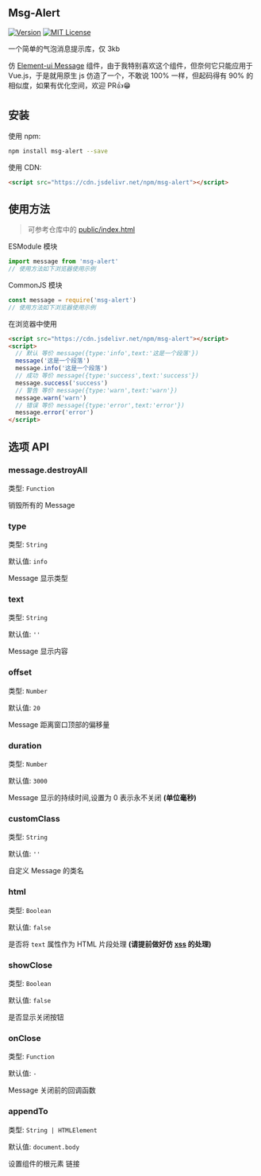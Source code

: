 ## Msg-Alert

<a href="https://github.com/Lete114/msg-alert/releases/"><img src="https://img.shields.io/npm/v/msg-alert?logo=npm" alt="Version"></a>
<a href="https://github.com/Lete114/msg-alert/blob/master/LICENSE"><img src="https://img.shields.io/npm/l/msg-alert?color=FF5531" alt="MIT License"></a>

一个简单的气泡消息提示库，仅 3kb

仿 [Element-ui Message](https://element-plus.gitee.io/zh-CN/component/message.html) 组件，由于我特别喜欢这个组件，但奈何它只能应用于 Vue.js，于是就用原生 js 仿造了一个，不敢说 100% 一样，但起码得有 90% 的相似度，如果有优化空间，欢迎 PR👍😁

## 安装

使用 npm:

```bash
npm install msg-alert --save
```

使用 CDN:

```html
<script src="https://cdn.jsdelivr.net/npm/msg-alert"></script>
```

## 使用方法

> 可参考仓库中的 [public/index.html](./public/index.html)

ESModule 模块

```js
import message from 'msg-alert'
// 使用方法如下浏览器使用示例
```

CommonJS 模块

```js
const message = require('msg-alert')
// 使用方法如下浏览器使用示例
```

在浏览器中使用

```html
<script src="https://cdn.jsdelivr.net/npm/msg-alert"></script>
<script>
  // 默认 等价 message({type:'info',text:'这是一个段落'})
  message('这是一个段落')
  message.info('这是一个段落')
  // 成功 等价 message({type:'success',text:'success'})
  message.success('success')
  // 警告 等价 message({type:'warn',text:'warn'})
  message.warn('warn')
  // 错误 等价 message({type:'error',text:'error'})
  message.error('error')
</script>
```

## 选项 API

### message.destroyAll

类型: `Function`

销毁所有的 Message

### type

类型: `String`

默认值: `info`

Message 显示类型

### text

类型: `String`

默认值: `''`

Message 显示内容

### offset

类型: `Number`

默认值: `20`

Message 距离窗口顶部的偏移量

### duration

类型: `Number`

默认值: `3000`

Message 显示的持续时间,设置为 0 表示永不关闭 **(单位毫秒)**

### customClass

类型: `String`

默认值: `''`

自定义 Message 的类名

### html

类型: `Boolean`

默认值: `false`

是否将 `text` 属性作为 HTML 片段处理 **(请提前做好仿 [xss](https://en.wikipedia.org/wiki/Cross-site_scripting) 的处理)**

### showClose

类型: `Boolean`

默认值: `false`

是否显示关闭按钮

### onClose

类型: `Function`

默认值: `-`

Message 关闭前的回调函数

### appendTo

类型: `String | HTMLElement`

默认值: `document.body`

设置组件的根元素
链接
